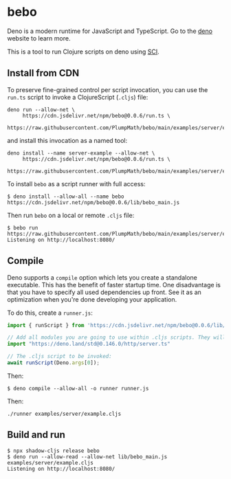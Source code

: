 # bebo

Deno is a modern runtime for JavaScript and TypeScript. Go to the [deno](https://deno.land/) website to learn more.

This is a tool to run Clojure scripts on deno using
[SCI](https://github.com/babashka/sci).

## Install from CDN

To preserve fine-grained control per script invocation, you can use the `run.ts` script to invoke a ClojureScript (`.cljs`) file:

```
deno run --allow-net \
     https://cdn.jsdelivr.net/npm/bebo@0.0.6/run.ts \
     https://raw.githubusercontent.com/PlumpMath/bebo/main/examples/server/example.cljs
```

and install this invocation as a named tool:

```
deno install --name server-example --allow-net \
     https://cdn.jsdelivr.net/npm/bebo@0.0.6/run.ts \
     https://raw.githubusercontent.com/PlumpMath/bebo/main/examples/server/example.cljs
```

To install `bebo` as a script runner with full access:

```
$ deno install --allow-all --name bebo https://cdn.jsdelivr.net/npm/bebo@0.0.6/lib/bebo_main.js
```

Then run `bebo` on a local or remote `.cljs` file:

```
$ bebo run https://raw.githubusercontent.com/PlumpMath/bebo/main/examples/server/example.cljs
Listening on http://localhost:8080/
```

## Compile

Deno supports a `compile` option which lets you create a standalone
executable. This has the benefit of faster startup time. One disadvantage is
that you have to specify all used dependencies up front. See it as an
optimization when you're done developing your application.

To do this, create a `runner.js`:

``` javascript
import { runScript } from 'https://cdn.jsdelivr.net/npm/bebo@0.0.6/lib/bebo_core.js'

// Add all modules you are going to use within .cljs scripts. They will be bundled into the executable.
import "https://deno.land/std@0.146.0/http/server.ts"

// The .cljs script to be invoked:
await runScript(Deno.args[0]);
```

Then:
```
$ deno compile --allow-all -o runner runner.js
```

Then:

```
./runner examples/server/example.cljs
```

## Build and run

```
$ npx shadow-cljs release bebo
$ deno run --allow-read --allow-net lib/bebo_main.js examples/server/example.cljs
Listening on http://localhost:8080/
```
